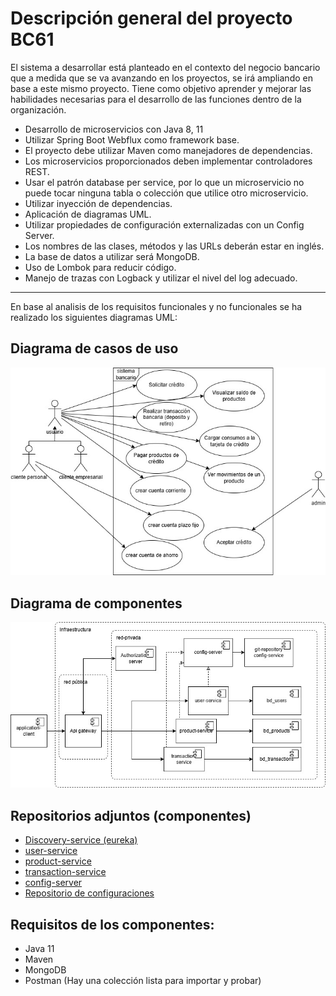 # Descripción general del proyecto BC61

El sistema a desarrollar está planteado en el contexto del negocio bancario que a medida que se va avanzando en los proyectos, se irá ampliando en base a este mismo proyecto.
Tiene como objetivo aprender y mejorar las habilidades necesarias para el desarrollo de las funciones dentro de la organización.

- Desarrollo de microservicios con Java 8, 11 
- Utilizar Spring Boot Webflux como framework base. 
- El proyecto debe utilizar Maven como manejadores de dependencias. 
- Los microservicios proporcionados deben implementar controladores REST. 
- Usar el patrón database per service, por lo que un microservicio no puede tocar ninguna tabla o colección que utilice otro microservicio. 
- Utilizar inyección de dependencias. 
- Aplicación de diagramas UML.
- Utilizar propiedades de configuración externalizadas con un Config Server. 
- Los nombres de las clases, métodos y las URLs deberán estar en inglés. 
- La base de datos a utilizar será MongoDB. 
- Uso de Lombok para reducir código. 
- Manejo de trazas con Logback y utilizar el nivel del log adecuado.

----

En base al analisis de los requisitos funcionales y no funcionales se ha realizado los siguientes diagramas UML:

## Diagrama de casos de uso
![Diagrama de casos de uso](/assets/images/diagram-use-cases.jpg)


## Diagrama de componentes

![Diagrama de componentes](/assets/images/diagram-components.jpg)


## Repositorios adjuntos (componentes)
- [Discovery-service (eureka)](https://github.com/JuanEscurra/discovery-service)
- [user-service](https://github.com/JuanEscurra/user-service)
- [product-service](https://github.com/JuanEscurra/product-service)
- [transaction-service](https://github.com/JuanEscurra/transaction-service)
- [config-server](https://github.com/JuanEscurra/config-server)
- [Repositorio de configuraciones](https://github.com/JuanEscurra/service-configuration)

## Requisitos de los componentes:
- Java 11
- Maven
- MongoDB
- Postman (Hay una colección lista para importar y probar)